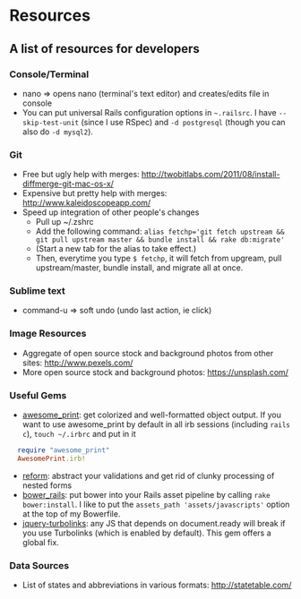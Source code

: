 # Resources
## A list of resources for developers

### Console/Terminal
- nano <filename> => opens nano (terminal's text editor) and creates/edits file in console
- You can put universal Rails configuration options in `~.railsrc`.  I have `--skip-test-unit` (since I use RSpec) and `-d postgresql` (though you can also do `-d mysql2`).

### Git
- Free but ugly help with merges:  http://twobitlabs.com/2011/08/install-diffmerge-git-mac-os-x/
- Expensive but pretty help with merges: http://www.kaleidoscopeapp.com/
- Speed up integration of other people's changes
  - Pull up ~/.zshrc
  - Add the following command: `alias fetchp='git fetch upstream && git pull upstream master && bundle install && rake db:migrate'`
  - (Start a new tab for the alias to take effect.)
  - Then, everytime you type `$ fetchp`, it will fetch from upgream, pull upstream/master, bundle install, and migrate all at once.

### Sublime text
- command-u => soft undo (undo last action, ie click)

### Image Resources
- Aggregate of open source stock and background photos from other sites: http://www.pexels.com/
- More open source stock and background photos: https://unsplash.com/

### Useful Gems
- [awesome_print](https://github.com/michaeldv/awesome_print): get colorized and well-formatted object output.  If you want to use awesome_print by default in all irb sessions (including `rails c`), `touch ~/.irbrc` and put in it
```ruby
  require "awesome_print"
  AwesomePrint.irb!
```
- [reform](https://github.com/apotonick/reform): abstract your validations and get rid of clunky processing of nested forms
- [bower_rails](https://github.com/42dev/bower-rails): put bower into your Rails asset pipeline by calling `rake bower:install`.  I like to put the `assets_path 'assets/javascripts'` option at the top of my Bowerfile.
- [jquery-turbolinks](https://github.com/kossnocorp/jquery.turbolinks): any JS that depends on document.ready will break if you use Turbolinks (which is enabled by default).  This gem offers a global fix.

### Data Sources
- List of states and abbreviations in various formats: http://statetable.com/
